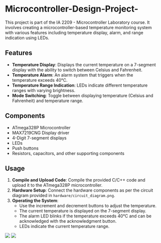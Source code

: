 # Microcontroller-Design-Project-

This project is part of the IA 2209 - Microcontroller Laboratory course. 
It involves creating a microcontroller-based temperature monitoring system with various features including temperature display, alarm, and range indication using LEDs.

## Features

- **Temperature Display**: Displays the current temperature on a 7-segment display with the ability to switch between Celsius and Fahrenheit.
- **Temperature Alarm**: An alarm system that triggers when the temperature exceeds 40°C.
- **Temperature Range Indication**: LEDs indicate different temperature ranges with varying brightness.
- **Mode Switching**: Toggle between displaying temperature (Celsius and Fahrenheit) and temperature range.

## Components

- ATmega328P Microcontroller
- MAX7219CNG Display driver
- 4-Digit 7-segment displays
- LEDs
- Push buttons
- Resistors, capacitors, and other supporting components

## Usage

1. **Compile and Upload Code**: Compile the provided C/C++ code and upload it to the ATmega328P microcontroller.
2. **Hardware Setup**: Connect the hardware components as per the circuit diagram provided in `hardware/circuit_diagram.png`.
3. **Operating the System**:
   - Use the increment and decrement buttons to adjust the temperature.
   - The current temperature is displayed on the 7-segment display.
   - The alarm LED blinks if the temperature exceeds 40°C and can be acknowledged with the acknowledgment button.
   - LEDs indicate the current temperature range.
<img src="hardware simulation/1717617684600.jpg">   
<img src="hardware simulation/1717617684541.jpg">

